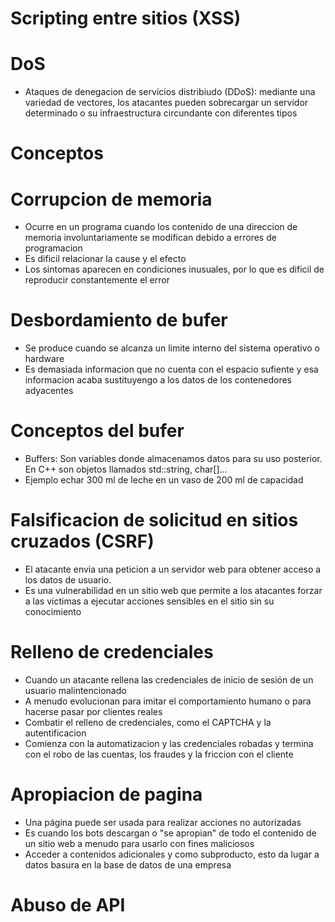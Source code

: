 # Scripting entre sitios (XSS)

# DoS

* Ataques de denegacion de servicios distribiudo (DDoS): mediante una variedad de vectores, los atacantes pueden sobrecargar un servidor determinado o su infraestructura circundante con diferentes tipos

# Conceptos

# Corrupcion de memoria

* Ocurre en un programa cuando los contenido de una direccion de memoria involuntariamente se modifican debido a errores de programacion
* Es dificil relacionar la cause y el efecto
* Los sintomas aparecen en condiciones inusuales, por lo que es dificil de reproducir constantemente el error
  
# Desbordamiento de bufer
* Se produce cuando se alcanza un limite interno del sistema operativo o hardware
* Es demasiada informacion que no cuenta con el espacio sufiente y esa informacion acaba sustituyengo a los datos de los contenedores adyacentes

# Conceptos del bufer
* Buffers: Son variables donde almacenamos datos para su uso posterior. En C++ son objetos llamados std::string, char[]...
* Ejemplo echar 300 ml de leche en un vaso de 200 ml de capacidad
  
# Falsificacion de solicitud en sitios cruzados (CSRF)
* El atacante envia una peticion a un servidor web para obtener acceso a los datos de usuario. 
* Es una vulnerabilidad en un sitio web que permite a los atacantes forzar a las victimas a ejecutar acciones sensibles en el sitio sin su conocimiento

# Relleno de credenciales
* Cuando un atacante rellena las credenciales de inicio de sesión de un usuario malintencionado
* A menudo evolucionan para imitar el comportamiento humano o para hacerse pasar por clientes reales
* Combatir el relleno de credenciales, como el CAPTCHA y la autentificacion
* Comienza con la automatizacion y las credenciales robadas y termina con el robo de las cuentas, los fraudes y la friccion con el cliente

# Apropiacion de pagina
* Una página puede ser usada para realizar acciones no autorizadas
* Es cuando los bots descargan o "se apropian" de todo el contenido de un sitio web a menudo para usarlo con fines maliciosos
* Acceder a contenidos adicionales y como subproducto, esto da lugar a datos basura en la base de datos de una empresa
# Abuso de API
